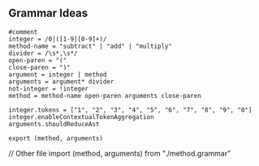## Grammar Ideas
```
#comment
integer = /0|([1-9][0-9]+)/
method-name = "subtract" | "add" | "multiply"
divider = /\s*,\s*/
open-paren = "("
close-paren = ")"
argument = integer | method
arguments = argument* divider
not-integer = !integer
method = method-name open-paren arguments close-paren

integer.tokens = ["1", "2", "3", "4", "5", "6", "7", "8", "9", "0"]
integer.enableContextualTokenAggregation
arguments.shouldReduceAst

export (method, arguments)
```

// Other file
import (method, arguments) from "./method.grammar"